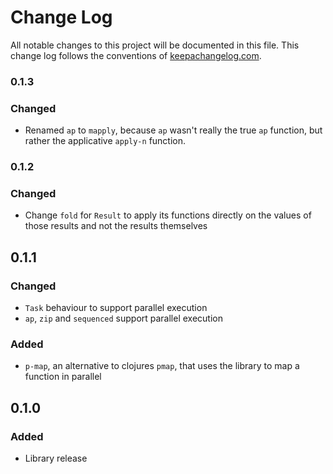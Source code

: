 # Change Log
All notable changes to this project will be documented in this file. This change log follows the conventions of [keepachangelog.com](http://keepachangelog.com/).

### 0.1.3
### Changed
- Renamed `ap` to `mapply`, because `ap` wasn't really the true `ap` function, but rather
the applicative `apply-n` function.

### 0.1.2
### Changed
- Change `fold` for `Result` to apply its functions directly on the values of those results and not the results themselves

## 0.1.1
### Changed
- `Task` behaviour to support parallel execution
- `ap`, `zip` and `sequenced` support parallel execution 

### Added
- `p-map`, an alternative to clojures `pmap`, that uses the library to map a function in parallel

## 0.1.0
### Added
- Library release